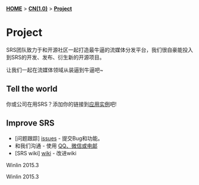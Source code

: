 [**HOME**](Home) > [**CN(1.0)**](v1_CN_Home) > [**Project**](v1_CN_Project)

# Project

SRS团队致力于和开源社区一起打造最牛逼的流媒体分发平台，我们很自豪能投入到SRS的开发、发布、衍生新的开源项目。

让我们一起在流媒体领域从装逼到牛逼吧~

## Tell the world

你或公司在用SRS？添加你的链接到[应用实例](v1_CN_Sample)吧!

## Improve SRS

* [问题跟踪] [issues] - 提交Bug和功能。
* 和我们沟通 - 使用 [QQ、微信或电邮](v1_CN_Contact)
* [SRS wiki] [wiki] - 改进wiki

Winlin 2015.3

[issues]: https://github.com/winlinvip/simple-rtmp-server/issues
[wiki]: https://github.com/winlinvip/simple-rtmp-server/wiki

Winlin 2015.3